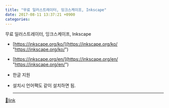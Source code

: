 ```yaml
---
title: "무료 일러스트레이터, 잉크스케이프, Inkscape"
date: 2017-08-11 13:37:21 +0900
categories: 
---
```

  

무료 일러스트레이터, 잉크스케이프, Inkscape  


- [https://inkscape.org/ko/](https://inkscape.org/ko/ "https://inkscape.org/ko/")
- [https://inkscape.org/en/](https://inkscape.org/en/ "https://inkscape.org/en/")
- 한글 지원
- 설치시 언어팩도 같이 설치하면 됨.




  ***
[🔗link](http://www.mins01.com/mh/tech/read/1101)